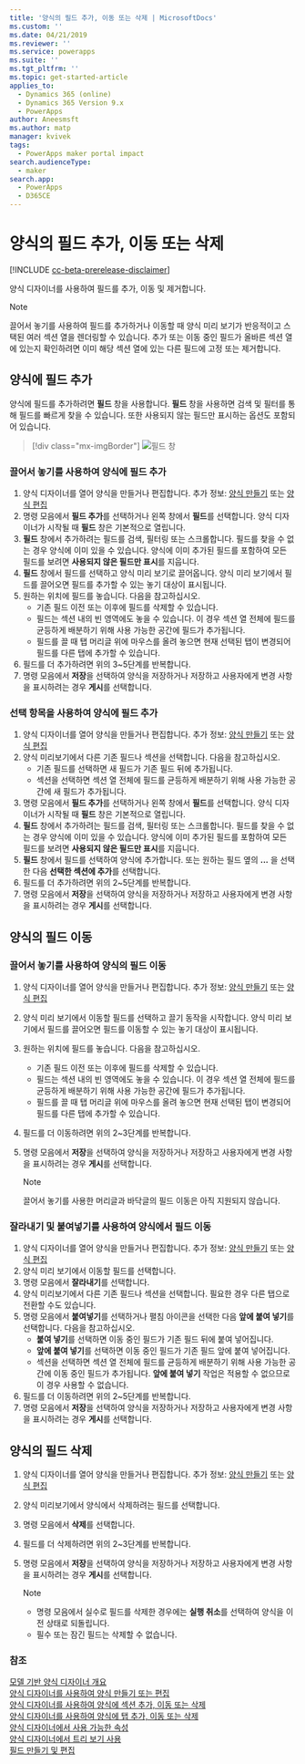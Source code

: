 ```yaml
---
title: '양식의 필드 추가, 이동 또는 삭제 | MicrosoftDocs'
ms.custom: ''
ms.date: 04/21/2019
ms.reviewer: ''
ms.service: powerapps
ms.suite: ''
ms.tgt_pltfrm: ''
ms.topic: get-started-article
applies_to:
  - Dynamics 365 (online)
  - Dynamics 365 Version 9.x
  - PowerApps
author: Aneesmsft
ms.author: matp
manager: kvivek
tags:
  - PowerApps maker portal impact
search.audienceType:
  - maker
search.app:
  - PowerApps
  - D365CE
---
```


# <a name="add-move-or-delete-fields-on-a-form"></a>양식의 필드 추가, 이동 또는 삭제  
[!INCLUDE [cc-beta-prerelease-disclaimer](../../includes/cc-beta-prerelease-disclaimer.md)]

양식 디자이너를 사용하여 필드를 추가, 이동 및 제거합니다.

> [!NOTE]
> 끌어서 놓기를 사용하여 필드를 추가하거나 이동할 때 양식 미리 보기가 반응적이고 스택된 여러 섹션 열을 렌더링할 수 있습니다. 추가 또는 이동 중인 필드가 올바른 섹션 열에 있는지 확인하려면 이미 해당 섹션 열에 있는 다른 필드에 고정 또는 제거합니다.

## <a name="add-fields-to-a-form"></a>양식에 필드 추가
양식에 필드를 추가하려면 **필드** 창을 사용합니다. **필드** 창을 사용하면 검색 및 필터를 통해 필드를 빠르게 찾을 수 있습니다. 또한 사용되지 않는 필드만 표시하는 옵션도 포함되어 있습니다. 

> [!div class="mx-imgBorder"] 
> ![](media/fields-pane.png "필드 창")

### <a name="add-fields-to-a-form-using-drag-and-drop"></a>끌어서 놓기를 사용하여 양식에 필드 추가

1. 양식 디자이너를 열어 양식을 만들거나 편집합니다. 추가 정보: [양식 만들기](create-and-edit-forms.md#create-a-form) 또는 [양식 편집](create-and-edit-forms.md#edit-a-form)
2. 명령 모음에서 **필드 추가**를 선택하거나 왼쪽 창에서 **필드**를 선택합니다.  양식 디자이너가 시작될 때 **필드** 창은 기본적으로 열립니다. 
3. **필드** 창에서 추가하려는 필드를 검색, 필터링 또는 스크롤합니다. 필드를 찾을 수 없는 경우 양식에 이미 있을 수 있습니다. 양식에 이미 추가된 필드를 포함하여 모든 필드를 보려면 **사용되지 않은 필드만 표시**를 지웁니다. 
4. **필드** 창에서 필드를 선택하고 양식 미리 보기로 끌어옵니다. 양식 미리 보기에서 필드를 끌어오면 필드를 추가할 수 있는 놓기 대상이 표시됩니다. 
5. 원하는 위치에 필드를 놓습니다. 다음을 참고하십시오. 
    - 기존 필드 이전 또는 이후에 필드를 삭제할 수 있습니다.
    - 필드는 섹션 내의 빈 영역에도 놓을 수 있습니다. 이 경우 섹션 열 전체에 필드를 균등하게 배분하기 위해 사용 가능한 공간에 필드가 추가됩니다.
    - 필드를 끌 때 탭 머리글 위에 마우스를 올려 놓으면 현재 선택된 탭이 변경되어 필드를 다른 탭에 추가할 수 있습니다.   
6. 필드를 더 추가하려면 위의 3~5단계를 반복합니다.
7. 명령 모음에서 **저장**을 선택하여 양식을 저장하거나 저장하고 사용자에게 변경 사항을 표시하려는 경우 **게시**를 선택합니다. 

### <a name="add-fields-to-a-form-using-selection"></a>선택 항목을 사용하여 양식에 필드 추가 

1. 양식 디자이너를 열어 양식을 만들거나 편집합니다. 추가 정보: [양식 만들기](create-and-edit-forms.md#create-a-form) 또는 [양식 편집](create-and-edit-forms.md#edit-a-form)
2. 양식 미리보기에서 다른 기존 필드나 섹션을 선택합니다. 다음을 참고하십시오.
    - 기존 필드를 선택하면 새 필드가 기존 필드 뒤에 추가됩니다. 
    - 섹션을 선택하면 섹션 열 전체에 필드를 균등하게 배분하기 위해 사용 가능한 공간에 새 필드가 추가됩니다. 
3. 명령 모음에서 **필드 추가**를 선택하거나 왼쪽 창에서 **필드**를 선택합니다. 양식 디자이너가 시작될 때 **필드** 창은 기본적으로 열립니다. 
4. **필드** 창에서 추가하려는 필드를 검색, 필터링 또는 스크롤합니다. 필드를 찾을 수 없는 경우 양식에 이미 있을 수 있습니다. 양식에 이미 추가된 필드를 포함하여 모든 필드를 보려면 **사용되지 않은 필드만 표시**를 지웁니다. 
5. **필드** 창에서 필드를 선택하여 양식에 추가합니다. 또는 원하는 필드 옆의 **...** 을 선택한 다음 **선택한 섹션에 추가**를 선택합니다. 
6. 필드를 더 추가하려면 위의 2~5단계를 반복합니다.
7. 명령 모음에서 **저장**을 선택하여 양식을 저장하거나 저장하고 사용자에게 변경 사항을 표시하려는 경우 **게시**를 선택합니다. 

## <a name="move-fields-on-a-form"></a>양식의 필드 이동

### <a name="move-fields-on-a-form-using-drag-and-drop"></a>끌어서 놓기를 사용하여 양식의 필드 이동

1. 양식 디자이너를 열어 양식을 만들거나 편집합니다. 추가 정보: [양식 만들기](create-and-edit-forms.md#create-a-form) 또는 [양식 편집](create-and-edit-forms.md#edit-a-form)
2. 양식 미리 보기에서 이동할 필드를 선택하고 끌기 동작을 시작합니다. 양식 미리 보기에서 필드를 끌어오면 필드를 이동할 수 있는 놓기 대상이 표시됩니다. 
3. 원하는 위치에 필드를 놓습니다. 다음을 참고하십시오. 
    - 기존 필드 이전 또는 이후에 필드를 삭제할 수 있습니다.
    - 필드는 섹션 내의 빈 영역에도 놓을 수 있습니다. 이 경우 섹션 열 전체에 필드를 균등하게 배분하기 위해 사용 가능한 공간에 필드가 추가됩니다.
    - 필드를 끌 때 탭 머리글 위에 마우스를 올려 놓으면 현재 선택된 탭이 변경되어 필드를 다른 탭에 추가할 수 있습니다.   
4. 필드를 더 이동하려면 위의 2~3단계를 반복합니다.
5. 명령 모음에서 **저장**을 선택하여 양식을 저장하거나 저장하고 사용자에게 변경 사항을 표시하려는 경우 **게시**를 선택합니다. 

    > [!NOTE]
    >   끌어서 놓기를 사용한 머리글과 바닥글의 필드 이동은 아직 지원되지 않습니다. 

### <a name="move-fields-on-a-form-using-cut-and-paste"></a>잘라내기 및 붙여넣기를 사용하여 양식에서 필드 이동

1. 양식 디자이너를 열어 양식을 만들거나 편집합니다. 추가 정보: [양식 만들기](create-and-edit-forms.md#create-a-form) 또는 [양식 편집](create-and-edit-forms.md#edit-a-form)
2. 양식 미리 보기에서 이동할 필드를 선택합니다.
3. 명령 모음에서 **잘라내기**를 선택합니다.
4. 양식 미리보기에서 다른 기존 필드나 섹션을 선택합니다. 필요한 경우 다른 탭으로 전환할 수도 있습니다.
5. 명령 모음에서 **붙여넣기**를 선택하거나 펼침 아이콘을 선택한 다음 **앞에 붙여 넣기**를 선택합니다. 다음을 참고하십시오.
    - **붙여 넣기**를 선택하면 이동 중인 필드가 기존 필드 뒤에 붙여 넣어집니다. 
    - **앞에 붙여 넣기**를 선택하면 이동 중인 필드가 기존 필드 앞에 붙여 넣어집니다.
    - 섹션을 선택하면 섹션 열 전체에 필드를 균등하게 배분하기 위해 사용 가능한 공간에 이동 중인 필드가 추가됩니다. **앞에 붙여 넣기** 작업은 적용할 수 없으므로 이 경우 사용할 수 없습니다.
6. 필드를 더 이동하려면 위의 2~5단계를 반복합니다.
7. 명령 모음에서 **저장**을 선택하여 양식을 저장하거나 저장하고 사용자에게 변경 사항을 표시하려는 경우 **게시**를 선택합니다. 

## <a name="delete-fields-on-a-form"></a>양식의 필드 삭제
1. 양식 디자이너를 열어 양식을 만들거나 편집합니다. 추가 정보: [양식 만들기](create-and-edit-forms.md#create-a-form) 또는 [양식 편집](create-and-edit-forms.md#edit-a-form)
2. 양식 미리보기에서 양식에서 삭제하려는 필드를 선택합니다. 
3. 명령 모음에서 **삭제**를 선택합니다. 
4. 필드를 더 삭제하려면 위의 2~3단계를 반복합니다.
5. 명령 모음에서 **저장**을 선택하여 양식을 저장하거나 저장하고 사용자에게 변경 사항을 표시하려는 경우 **게시**를 선택합니다. 

     > [!NOTE]
     >   -  명령 모음에서 실수로 필드를 삭제한 경우에는 **실행 취소**를 선택하여 양식을 이전 상태로 되돌립니다. 
     >   -  필수 또는 잠긴 필드는 삭제할 수 없습니다. 

### <a name="see-also"></a>참조
[모델 기반 양식 디자이너 개요](form-designer-overview.md)  
[양식 디자이너를 사용하여 양식 만들기 또는 편집](create-and-edit-forms.md)  
[양식 디자이너를 사용하여 양식에 섹션 추가, 이동 또는 삭제](add-move-or-delete-sections-on-form.md)  
[양식 디자이너를 사용하여 양식에 탭 추가, 이동 또는 삭제](add-move-or-delete-tabs-on-form.md)  
[양식 디자이너에서 사용 가능한 속성](form-designer-properties.md)  
[양식 디자이너에서 트리 보기 사용](using-tree-view-on-form.md)  
[필드 만들기 및 편집](../common-data-service/create-edit-field-portal.md)
